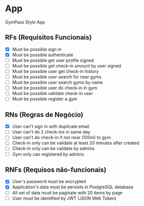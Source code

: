 # App

GymPass Style App

## RFs (Requisitos Funcionais)

- [x] Must be possible sign in
- [x] Must be possible authenticate
- [ ] Must be possible get user profile signed
- [ ] Must be possible get check-in amount by user signed
- [ ] Must be possible user get check-in history
- [ ] Must be possible user search for near gyms
- [ ] Must be possible user search gyms by name
- [ ] Must be possible user do check-in in gym
- [ ] Must be possible validate check-in user
- [ ] Must be possible register a gym

## RNs (Regras de Negócio)

- [x] User can't sign in with duplicate email
- [ ] User can't do 2 check-ins in same day
- [ ] User can't do check-in if not near (100m) to gym
- [ ] Check-in only can be validate at least 20 minutes after created
- [ ] Check-in only can be validate by admins
- [ ] Gym only can registered by admins

## RNFs (Requisos não-funcionais)

- [x] User's password must be encrypted
- [x] Application's data must be persists in PostgreSQL database
- [ ] All set of data must be paginate with 20 items by page
- [ ] User must be identified by JWT (JSON Web Token)
